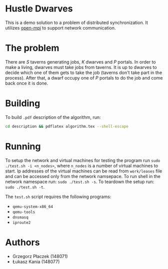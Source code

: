 # Hustle Dwarves

This is a demo solution to a problem of distributed synchronization.
It utilizes [open-mpi](https://github.com/open-mpi/ompi) to support network communication.

# The problem

There are _S_ taverns generating jobs, _K_ dwarves and _P_ portals.
In order to make a living, dwarves must take jobs from taverns.
It is up to dwarves to decide which one of them gets to take the job (taverns don't take part in the process).
After that, a dwarf occupy one of _P_ portals to do the job and come back once it is done.

# Building

To build `.pdf` description of the algorithm, run:

```bash
cd description && pdflatex algorithm.tex --shell-escape
```

# Running

To setup the network and virtual machines for testing the program run `sudo ./test.sh -i <n_nodes>`, where `n_nodes` is a number of virtual machines to start.
Ip addresses of the virtual machines can be read from `work/leases` file and can be accessed only from the network namsepace.
To run shell in the network namespace run: `sudo ./test.sh -s`.
To teardown the setup run: `sudo ./test.sh -t`.

The `test.sh` script requires the following programs:

* `qemu-system-x86_64`
* `qemu-tools`
* `dnsmasq`
* `iproute2`

# Authors

* Grzegorz Płaczek (148071)
* Łukasz Kania (148077)
